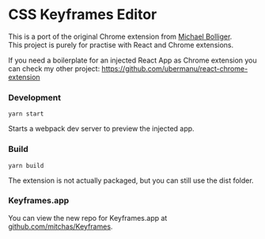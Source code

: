 # CSS Keyframes Editor

This is a port of the original Chrome extension from [Michael Bolliger](https://michaelbolliger.com/). <br>
This project is purely for practise with React and Chrome extensions.

If you need a boilerplate for an injected React App as Chrome extension you can check my other project: https://github.com/ubermanu/react-chrome-extension

### Development

    yarn start

Starts a webpack dev server to preview the injected app.

### Build

    yarn build

The extension is not actually packaged, but you can still use the dist folder.

### Keyframes.app

You can view the new repo for Keyframes.app at [github.com/mitchas/Keyframes](https://github.com/mitchas/Keyframes). <br>

